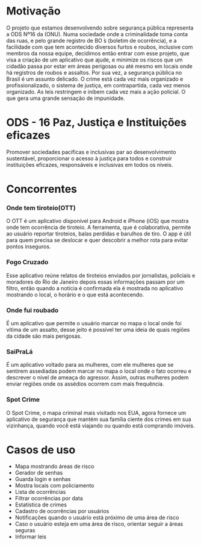 # Motivação
O projeto que estamos desenvolvendo sobre segurança pública representa a ODS Nº16 da (ONU). Numa sociedade onde a criminalidade toma conta das ruas, e pelo grande registro de BO ́s (boletim de ocorrência), e a facilidade com que tem acontecido diversos furtos e roubos, inclusive com membros da nossa equipe, decidimos então entrar com esse projeto, que visa a criação de um aplicativo que ajude, e minimize os riscos que um cidadão passa por estar em áreas perigosas ou até mesmo em locais onde há registros de roubos e assaltos. Por sua vez, a segurança pública no Brasil é um assunto delicado. O crime está cada vez mais organizado e profissionalizado, o sistema de justiça, em contrapartida, cada vez menos organizado. As leis restringem e inibem cada vez mais a ação policial. O que gera uma grande sensação de impunidade.


# ODS - 16 Paz, Justiça e Instituições eficazes
Promover sociedades pacíficas e inclusivas par ao desenvolvimento sustentável, proporcionar o acesso à justiça para todos e construir instituições eficazes, responsáveis e inclusivas em todos os níveis.


# Concorrentes

### Onde tem tiroteio(OTT)

O OTT é um aplicativo disponível para Android e iPhone (iOS) que mostra onde tem ocorrência de tiroteio. A ferramenta, que é colaborativa, permite ao usuário reportar tiroteios, balas perdidas e barulhos de tiro. O app é útil para quem precisa se deslocar e quer descobrir a melhor rota para evitar pontos inseguros.

### Fogo Cruzado

Esse aplicativo reúne relatos de tiroteios enviados por jornalistas, policiais e moradores do Rio de Janeiro depois essas informações passam por um filtro, então quando a notícia é confirmada ela é mostrada no aplicativo mostrando o local, o horário e o que está acontecendo.

### Onde fui roubado

É um aplicativo que permite o usuário marcar no mapa o local onde foi vítima de um assalto, desse jeito é possível ter uma ideia de quais regiões da cidade são mais perigosas.

### SaiPraLá

É um aplicativo voltado para as mulheres, com ele mulheres que se sentirem assediadas podem marcar no mapa o local onde o fato ocorreu e descrever o nível de ameaça do agressor. Assim, outras mulheres podem enviar regiões onde os assédios ocorrem com mais frequência.

### Spot Crime

O Spot Crime, o mapa criminal mais visitado nos EUA, agora fornece um aplicativo de segurança que mantém sua família ciente dos crimes em sua vizinhança, quando você está viajando ou quando está comprando imóveis.


# Casos de uso

 - Mapa mostrando áreas de risco
 - Gerador de senhas
 - Guarda login e senhas
 - Mostra locais com policiamento
 - Lista de ocorrências
 - Filtrar ocorrências por data
 - Estatística de crimes
 - Cadastro de ocorrências por usuários
 - Notificações quando o usuário está próximo de uma área de risco
 - Caso o usuário esteja em uma área de risco, orientar seguir a áreas seguras
 - Informar leis

